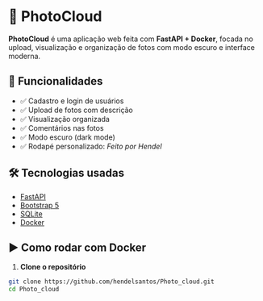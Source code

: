 # 📸 PhotoCloud

**PhotoCloud** é uma aplicação web feita com **FastAPI + Docker**, focada no upload, visualização e organização de fotos com modo escuro e interface moderna.

## 🚀 Funcionalidades

- ✅ Cadastro e login de usuários
- ✅ Upload de fotos com descrição
- ✅ Visualização organizada
- ✅ Comentários nas fotos
- ✅ Modo escuro (dark mode)
- ✅ Rodapé personalizado: *Feito por Hendel*

## 🛠️ Tecnologias usadas

- [FastAPI](https://fastapi.tiangolo.com/)
- [Bootstrap 5](https://getbootstrap.com/)
- [SQLite](https://www.sqlite.org/)
- [Docker](https://www.docker.com/)

## ▶️ Como rodar com Docker

1. **Clone o repositório**

```bash
git clone https://github.com/hendelsantos/Photo_cloud.git
cd Photo_cloud
